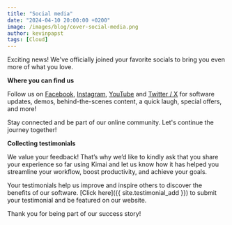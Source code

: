 ```yaml
---
title: "Social media"
date: "2024-04-10 20:00:00 +0200"
image: /images/blog/cover-social-media.png
author: kevinpapst
tags: [Cloud]
---
```


Exciting news!
We've officially joined your favorite socials to bring you even more of what you love. 

**Where you can find us**

Follow us on [Facebook](https://www.facebook.com/people/Kimai/61557684102167/), 
[Instagram](https://www.instagram.com/kimai_org),
[YouTube](https://www.youtube.com/@kimai_org) and 
[Twitter / X](https://twitter.com/kimai_org) for software updates, demos, behind-the-scenes content, a quick laugh, special offers, and more!

Stay connected and be part of our online community. Let's continue the journey together!

**Collecting testimonials**

We value your feedback! That’s why we’d like to kindly ask that you share your experience so far using Kimai and let us 
know how it has helped you streamline your workflow, boost productivity, and achieve your goals. 

Your testimonials help us improve and inspire others to discover the benefits of our software. 
[Click here]({{ site.testimonial_add }}) to submit your testimonial and be featured on our website. 

Thank you for being part of our success story!
